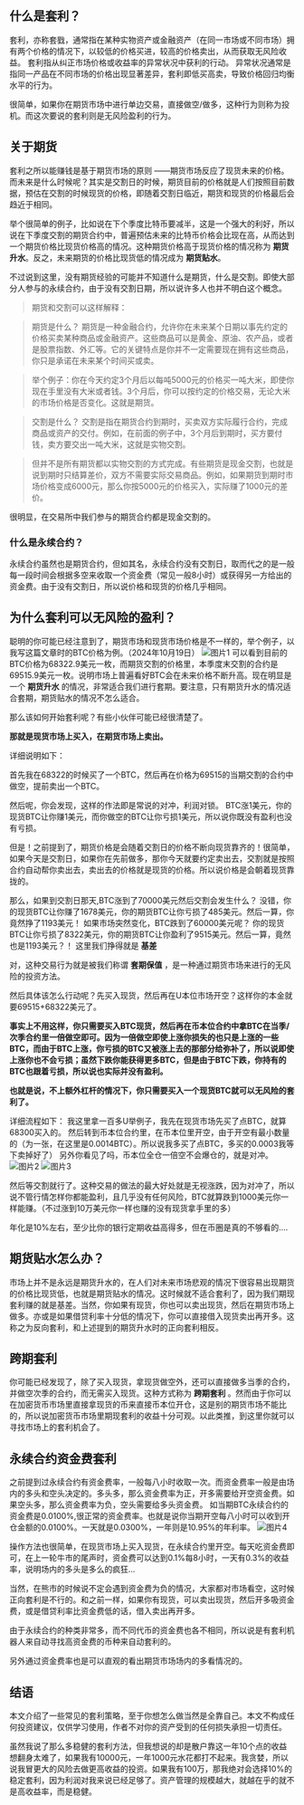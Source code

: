 ## 什么是套利？

套利，亦称套戥，通常指在某种实物资产或金融资产（在同一市场或不同市场）拥有两个价格的情况下，以较低的价格买进，较高的价格卖出，从而获取无风险收益。 套利指从纠正市场价格或收益率的异常状况中获利的行动。 异常状况通常是指同一产品在不同市场的价格出现显著差异，套利即低买高卖，导致价格回归均衡水平的行为。

很简单，如果你在期货市场中进行单边交易，直接做空/做多，这种行为则称为投机。而这次要说的套利则是无风险盈利的行为。

## 关于期货
套利之所以能赚钱是基于期货市场的原则    ——期货市场反应了现货未来的价格。
而未来是什么时候呢？其实是交割日的时候，期货目前的价格就是人们按照目前数据，预估在交割的时候现货的价格，即随着交割日临近，期货和现货的价格最后会趋近于相同。

举个很简单的例子，比如说在下个季度比特币要减半，这是一个强大的利好，所以说在下季度交割的期货合约中，普遍预估未来的比特币价格会比现在高，从而达到一个期货价格比现货价格高的情况。这种期货价格高于现货价格的情况称为 __期货升水__。反之，未来期货的价格比现货低的情况成为 __期货贴水__。

不过说到这里，没有期货经验的可能并不知道什么是期货，什么是交割。即使大部分人参与的永续合约，由于没有交割日期，所以说许多人也并不明白这个概念。


>期货和交割可以这样解释：

>期货是什么？
>期货是一种金融合约，允许你在未来某个日期以事先约定的价格买卖某种商品或金融资产。这些商品可以是黄金、原油、农产品，或者是股票指数、外汇等。它的关键特点是你并不一定需要现在拥有这些商品，你只是承诺在未来某个时间买或卖。

>举个例子：你在今天约定3个月后以每吨5000元的价格买一吨大米，即使你现在手里没有大米或者钱。3个月后，你可以按约定的价格交易，无论大米的市场价格是否变化。这就是期货。

>交割是什么？
>交割是指在期货合约到期时，买卖双方实际履行合约，完成商品或资产的交付。例如，在前面的例子中，3个月后到期时，买方要付钱，卖方要交出一吨大米，这就是实物交割。

>但并不是所有期货都以实物交割的方式完成。有些期货是现金交割，也就是说到期时只结算差价，双方不需要实际交易商品。例如，如果期货到期时市场价格变成6000元，那么你按5000元的价格买入，实际赚了1000元的差价。

很明显，在交易所中我们参与的期货合约都是现金交割的。

### 什么是永续合约？
永续合约虽然也是期货合约，但如其名，永续合约没有交割日，取而代之的是一般每一段时间会根据多空来收取一个资金费（常见一般8小时）或获得另一方给出的资金费。由于没有交割日，所以说价格和现货的价格几乎相同。

## 为什么套利可以无风险的盈利？
聪明的你可能已经注意到了，期货市场和现货市场价格是不一样的，举个例子，以我写这篇文章时的BTC价格为例。（2024年10月19日）
![图片1](https://github.com/TLMEMO/MyBlogAssets/blob/main/assets/241019/1.png)
可以看到目前的BTC价格为68322.9美元一枚，而期货交割的价格里，本季度末交割的合约是69515.9美元一枚。说明市场上普遍看好BTC会在未来价格不断升高。现在明显是一个 __期货升水__ 的情况，非常适合我们进行套期。要注意，只有期货升水的情况适合套期，期货贴水的情况不怎么适合。

那么该如何开始套利呢？有些小伙伴可能已经很清楚了。

__那就是现货市场上买入，在期货市场上卖出。__

详细说明如下：

首先我在68322的时候买了一个BTC，然后再在价格为69515的当期交割的合约中做空，提前卖出一个BTC。

然后呢，你会发现，这样的作法即是常说的对冲，利润对锁。
BTC涨1美元，你的现货BTC让你赚1美元，而你做空的BTC让你亏损1美元，所以说你既没有盈利也没有亏损。

但是！之前提到了，期货价格是会随着交割日的价格不断向现货靠齐的！很简单，如果今天是交割日，如果你在先前做多，那你今天就要约定卖出去，交割就是按照合约自动帮你卖出去，卖出去的价格就是现货的价格。所以说价格是会朝着现货靠拢的。

那么，如果到交割日那天,BTC涨到了70000美元然后交割会发生什么？
没错，你的现货BTC让你赚了1678美元，你的期货BTC让你亏损了485美元。然后一算，你竟然挣了1193美元！
如果市场突然变化，BTC跌到了60000美元呢？
你的现货BTC让你亏损了8322美元，你的期货BTC让你盈利了9515美元。然后一算，竟然也是1193美元？！
这里我们挣得就是 __基差__

对，这种交易行为就是被我们称谓 __套期保值__ ，是一种通过期货市场来进行的无风险的投资方法。

然后具体该怎么行动呢？先买入现货，然后再在U本位市场开空？这样你的本金就要69515+68322美元了。

__事实上不用这样，你只需要买入BTC现货，然后再在币本位合约中拿BTC在当季/次季合约里一倍做空即可。因为一倍做空即使上涨你损失的也只是上涨的一些BTC，而由于BTC上涨，你亏损的BTC又被涨上去的那部分给弥补了，所以说即使上涨你也不会亏损；虽然下跌你能获得更多BTC，但是由于BTC下跌，你持有的BTC也跟着亏损，所以说也实际并没有盈利。__

__也就是说，不上额外杠杆的情况下，你只需要买入一个现货BTC就可以无风险的套利了。__

详细流程如下：
我这里拿一百多U举例子，我先在现货市场先买了点BTC，就算68300买入的。
然后转到币本位合约里，在币本位里开空，由于开空有最小数量的（为一张，在这里是0.0014BTC）。所以说我多买了点BTC，多买的0.0003我等下卖掉好了）
另外你看见了吗，币本位全仓一倍空不会爆仓的，就是对冲。
![图片2](https://github.com/TLMEMO/MyBlogAssets/blob/main/assets/241019/2.png)
![图片3](https://github.com/TLMEMO/MyBlogAssets/blob/main/assets/241019/3.png)

然后等交割就行了。这种交易的做法的最大好处就是无视涨跌，因为对冲了，所以说不管行情怎样你都能盈利，且几乎没有任何风险，BTC就算跌到1000美元你一样能赚。（不过涨到10万美元你一样也赚的没有现货拿手里的多）

年化是10%左右，至少比你的银行定期收益高得多，但在币圈是真的不够看的....

## 期货贴水怎么办？
市场上并不是永远是期货升水的，在人们对未来市场悲观的情况下很容易出现期货的价格比现货低，也就是期货贴水的情况。这时候就不适合套利了，因为我们期现套利赚的就是基差。当然，你如果有现货，你也可以卖出现货，然后在期货市场上做多。亦或是如果借贷利率十分低的情况下，你可以直接借入现货卖出再开多。这称之为反向套利，和上述提到的期货升水时的正向套利相反。

## 跨期套利
你可能已经发现了，除了买入现货，拿现货做空外，还可以直接做多当季的合约，并做空次季的合约，而无需买入现货。这种方式称为 __跨期套利__ 。然而由于你可以在加密货币市场里直接拿现货的币来直接币本位开仓，这是别的期货市场不能比的，所以说加密货币市场里期现套利的收益十分可观。以此类推，到这里你就可以寻找市场上的套利机会了。

## 永续合约资金费套利
之前提到过永续合约有资金费率，一般每八小时收取一次。而资金费率一般是由场内的多头和空头决定的。多头多，那么资金费率为正，开多需要给开空资金费。如果空头多，那么资金费率为负，空头需要给多头资金费。
如当期BTC永续合约的资金费是0.0100%,很正常的资金费率。也就是说你当期开空每八小时可以收到开仓金额的0.0100%。一天就是0.0300%，一年则是10.95%的年利率。
![图片4](https://github.com/TLMEMO/MyBlogAssets/blob/main/assets/241019/4.png)

操作方法也很简单，在现货市场上买入现货，在永续合约里开空。每天吃资金费即可，在上一轮牛市的尾声时，资金费可以达到0.1%每8小时，一天有0.3%的收益率，说明场内的多头是多么的疯狂...

当然，在熊市的时候说不定会遇到资金费为负的情况，大家都对市场看空，这时候正向套利是不行的。和之前一样，如果你有现货，可以卖出现货，然后开多吸资金费，或是借贷利率比资金费低的话，借入卖出再开多。

由于永续合约的种类非常多，而不同代币的资金费也各不相同，所以说是有套利机器人来自动寻找高资金费的币种来自动套利的。

另外通过资金费率也是可以直观的看出期货市场场内的多看情况的。

## 结语
本文介绍了一些常见的套利策略，至于你想怎么做当然是全靠自己。本文不构成任何投资建议，仅供学习使用，作者不对你的资产受到的任何损失承担一切责任。

虽然我说了那么多稳健的套利方法，但我想说的却是散户靠这一年10个点的收益想翻身太难了，如果我有10000元，一年1000元水花都打不起来。我贪婪，所以说我冒更大的风险去做更高收益的投资。如果我有100万，那我绝对会选择10%的稳定套利，因为利润对我来说已经足够了。资产管理的规模越大，就越在乎的就不是高收益率，而是稳健。